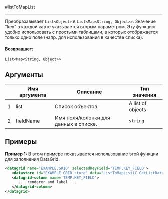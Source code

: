 #listToMapList

---

Преобразавывает `List<Object>` в `List<Map<String, Object>>`. Значение "key" в каждой карте указывается вторым параметром.
Эту функцию удобно использовать с простыми таблицами, в которых отображается только одно поле (напр. для использования в качестве списка).

#### Возвращает:

`List<Map<String, Object>>`

## Аргументы

|  | Имя аргумента | Описание | Тип значения |
| --- | --- | --- | --- |
| 1 | list | Список объектов. | A list of objects |
| 2 | fieldName | Имя поля/колонки для данных в списке. | `string` |

## Примеры

**Пример 1:** В этом примере показывается использование этой функции для заполнения DataGrid.
```xml
<datagrid name='EXAMPLE.GRID' selectedKeyField='TEMP.KEY_FIELD'>
   <datastore id="EXAMPLE.GRID.store" data="ListToMapList(C_GetListData(), 'TEMP.KEY_FIELD')" />
   <datagrid-column name='TEMP.KEY_FIELD'>
      ... renderer and label ...
   </datagrid-column>
</datagrid>
```

